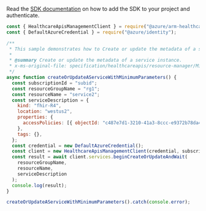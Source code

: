 Read the [SDK documentation](https://github.com/Azure/azure-sdk-for-js/blob/%40azure%2Farm-healthcareapis_2.1.1/sdk/healthcareapis/arm-healthcareapis/README.md) on how to add the SDK to your project and authenticate.

```javascript
const { HealthcareApisManagementClient } = require("@azure/arm-healthcareapis");
const { DefaultAzureCredential } = require("@azure/identity");

/**
 * This sample demonstrates how to Create or update the metadata of a service instance.
 *
 * @summary Create or update the metadata of a service instance.
 * x-ms-original-file: specification/healthcareapis/resource-manager/Microsoft.HealthcareApis/stable/2021-11-01/examples/legacy/ServiceCreateMinimum.json
 */
async function createOrUpdateAServiceWithMinimumParameters() {
  const subscriptionId = "subid";
  const resourceGroupName = "rg1";
  const resourceName = "service2";
  const serviceDescription = {
    kind: "fhir-R4",
    location: "westus2",
    properties: {
      accessPolicies: [{ objectId: "c487e7d1-3210-41a3-8ccc-e9372b78da47" }],
    },
    tags: {},
  };
  const credential = new DefaultAzureCredential();
  const client = new HealthcareApisManagementClient(credential, subscriptionId);
  const result = await client.services.beginCreateOrUpdateAndWait(
    resourceGroupName,
    resourceName,
    serviceDescription
  );
  console.log(result);
}

createOrUpdateAServiceWithMinimumParameters().catch(console.error);
```
